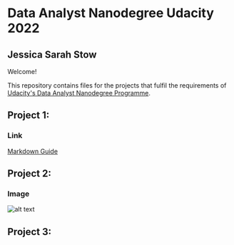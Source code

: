 # Data Analyst Nanodegree Udacity 2022

## Jessica Sarah Stow

Welcome!

This repository contains files for the projects that fulfil the requirements of [Udacity's Data Analyst Nanodegree Programme](https://www.udacity.com/course/data-analyst-nanodegree--nd002).

## Project 1:

### Link

[Markdown Guide](https://www.markdownguide.org)


## Project 2:

### Image

![alt text](https://confirm.udacity.com/DMKLQAVF)

## Project 3:
